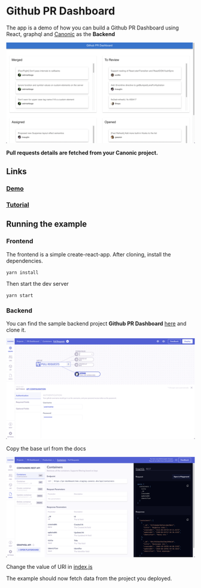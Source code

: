 # Github PR Dashboard

The app is a demo of how you can build a Github PR Dashboard using React, graphql and [Canonic](https://canonic.dev/) as the **Backend**

![Screenshot](./screenshots/screenshot-1.png)

**Pull requests details are fetched from your Canonic project.**

## Links

### [Demo](https://canonic-github-dashboard.netlify.app/)

### [Tutorial]()

## Running the example

### Frontend

The frontend is a simple create-react-app. After cloning, install the dependencies.

```
yarn install
```

Then start the dev server

```
yarn start
```

### Backend

You can find the sample backend project **Github PR Dashboard** [here](https://app.canonic.dev/dashboard/marketplace/samples) and clone it.

![Screenshot](./screenshots/screenshot-2.png)

Copy the base url from the docs

![Screenshot](./screenshots/screenshot-3.png)

Change the value of URI in [index.js](./src/index.js)

The example should now fetch data from the project you deployed.
